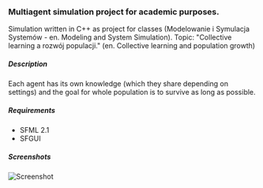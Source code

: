 ### Multiagent simulation project for academic purposes.
Simulation written in C++ as project for classes (Modelowanie i Symulacja Systemów - en. Modeling and System Simulation).
Topic: "Collective learning a rozwój populacji." (en. Collective learning and population growth)

##### Description
Each agent has its own knowledge (which they share depending on settings) and the goal for whole population is to survive as long as possible.

##### Requirements
- SFML 2.1
- SFGUI

##### Screenshots
![Screenshot](https://raw.githubusercontent.com/Grzego/miss-project/master/miss_look.png)
